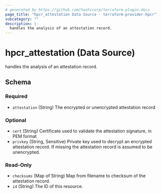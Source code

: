 ```yaml
---
# generated by https://github.com/hashicorp/terraform-plugin-docs
page_title: "hpcr_attestation Data Source - terraform-provider-hpcr"
subcategory: ""
description: |-
  handles the analysis of an attestation record.
---
```


# hpcr_attestation (Data Source)

handles the analysis of an attestation record.



<!-- schema generated by tfplugindocs -->
## Schema

### Required

- `attestation` (String) The encrypted or unencrypted attestation record

### Optional

- `cert` (String) Certificate used to validate the attestation signature, in PEM format
- `privkey` (String, Sensitive) Private key used to decrypt an encrypted attestation record. If missing the attestation record is assumed to be unencrypted.

### Read-Only

- `checksums` (Map of String) Map from filename to checksum of the attestation record.
- `id` (String) The ID of this resource.
